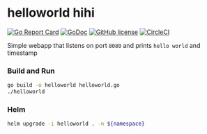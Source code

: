 # helloworld hihi
[![Go Report Card](https://goreportcard.com/badge/github.com/hunkeelin/helloworld)](https://goreportcard.com/report/github.com/hunkeelin/helloworld)
[![GoDoc](https://godoc.org/github.com/hunkeelin/helloworld?status.svg)](https://godoc.org/github.com/hunkeelin/helloworld)
[![GitHub license](https://img.shields.io/badge/license-MIT-blue.svg)](https://raw.githubusercontent.com/hunkeelin/helloworld/master/LICENSE)
[![CircleCI](https://circleci.com/gh/hunkeelin/helloworld.svg?style=shield)](https://circleci.com/gh/hunkeelin/helloworld)


Simple webapp that listens on port `8080` and prints `hello world` and timestamp

### Build and Run
```bash
go build -o helloworld helloworld.go
./helloworld
```

### Helm
```bash
helm upgrade -i helloworld . -n ${namespace}
```
